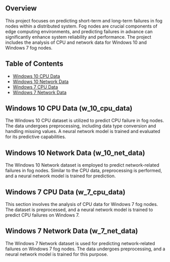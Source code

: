 
## Overview

This project focuses on predicting short-term and long-term failures in fog nodes within a distributed system. Fog nodes are crucial components of edge computing environments, and predicting failures in advance can significantly enhance system reliability and performance. The project includes the analysis of CPU and network data for Windows 10 and Windows 7 fog nodes.

## Table of Contents

- [Windows 10 CPU Data](#w_10_cpu_data)
- [Windows 10 Network Data](#w_10_net_data)
- [Windows 7 CPU Data](#w_7_cpu_data)
- [Windows 7 Network Data](#w_7_net_data)


## Windows 10 CPU Data (w_10_cpu_data)

The Windows 10 CPU dataset is utilized to predict CPU failure in fog nodes. The data undergoes preprocessing, including data type conversion and handling missing values. A neural network model is trained and evaluated for its predictive capabilities.

## Windows 10 Network Data (w_10_net_data)

The Windows 10 Network dataset is employed to predict network-related failures in fog nodes. Similar to the CPU data, preprocessing is performed, and a neural network model is trained for prediction.

## Windows 7 CPU Data (w_7_cpu_data)

This section involves the analysis of CPU data for Windows 7 fog nodes. The dataset is preprocessed, and a neural network model is trained to predict CPU failures on Windows 7.

## Windows 7 Network Data (w_7_net_data)

The Windows 7 Network dataset is used for predicting network-related failures on Windows 7 fog nodes. The data undergoes preprocessing, and a neural network model is trained for this purpose.

